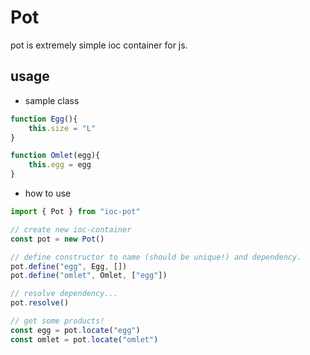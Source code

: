 # Pot

pot is extremely simple ioc container for js.

## usage

- sample class
```js
function Egg(){
    this.size = "L"
}

function Omlet(egg){
    this.egg = egg
}
```

- how to use
```js
import { Pot } from "ioc-pot"

// create new ioc-container
const pot = new Pot()

// define constructor to name (should be unique!) and dependency.
pot.define("egg", Egg, [])
pot.define("omlet", Omlet, ["egg"])

// resolve dependency...
pot.resolve()

// get some products!
const egg = pot.locate("egg")
const omlet = pot.locate("omlet")
```